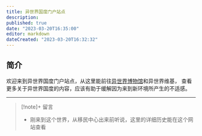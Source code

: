 ```yaml
---
title: 异世界国度门户站点
description:
published: true
date: "2023-03-20T16:35:00"
editor: markdown
dateCreated: "2023-03-20T16:32:32"
---
```


## 简介

欢迎来到异世界国度门户站点，从这里能前往[异世界博物馆](/museum/index.md)和异世界维基，
查看更多关于异世界国度的内容，应该有助于缓解因为来到新环境所产生的不适感。

<!-- 也许应该模仿 Bing、好 123 之类的网站，添加壁纸背景以及天气预报和新闻，这样效果更好。 -->

---

> [!note]+ 留言
>
> +   刚来到这个世界，从移民中心出来前听说，这里的详细历史能在这个网站查看

<!-- ^^ 是下划线标记，在这个无情的设定网站中，是人类 A 留下的笔记，它似乎刚从地球来到这里，
所以对这个世界很好奇 -->
